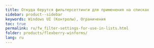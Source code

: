 ```yaml
---
title: Откуда берутся фильтерсеттинги для применения на списках
sidebar: product--sidebar
keywords: Windows UI (Контролы), Ограничения
toc: true
permalink: ru/fw_filter-settings-for-use-in-lists.html
folder: products/flexberry-winforms/
lang: ru
---
```


